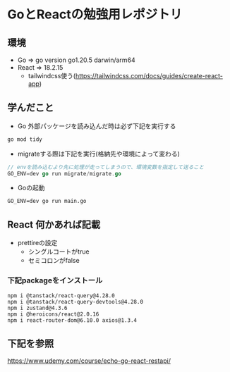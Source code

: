 
# GoとReactの勉強用レポジトリ

## 環境
- Go => go version go1.20.5 darwin/arm64
- React => 18.2.15
  - tailwindcss使う(https://tailwindcss.com/docs/guides/create-react-app)
## 学んだこと

- Go 外部パッケージを読み込んだ時は必ず下記を実行する
```bash
go mod tidy
```

- migrateする際は下記を実行(格納先や環境によって変わる)
```Go
// envを読み込むより先に処理が走ってしまうので、環境変数を指定して送ること
GO_ENV=dev go run migrate/migrate.go
```

- Goの起動
```
GO_ENV=dev go run main.go
```

## React 何かあれば記載

- prettireの設定
  - シングルコートがtrue
  - セミコロンがfalse


### 下記packageをインストール
```
npm i @tanstack/react-query@4.28.0
npm i @tanstack/react-query-devtools@4.28.0
npm i zustand@4.3.6
npm i @heroicons/react@2.0.16
npm i react-router-dom@6.10.0 axios@1.3.4
```

## 下記を参照
https://www.udemy.com/course/echo-go-react-restapi/